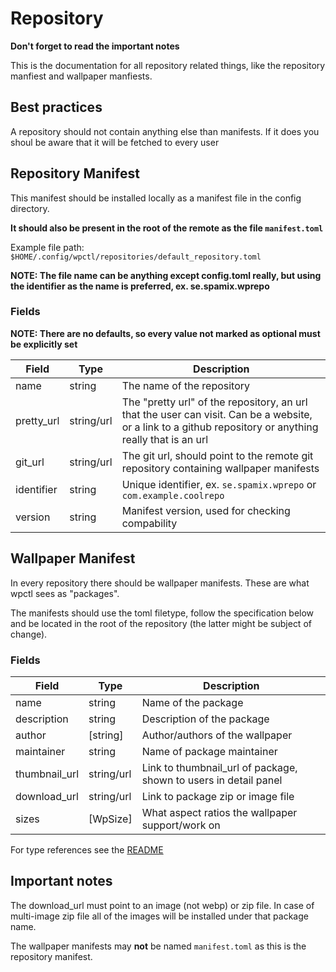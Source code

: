 # Repository

**Don't forget to read the important notes**

This is the documentation for all repository related things, like the repository manfiest and wallpaper manfiests.

## Best practices

A repository should not contain anything else than manifests. If it does you shoul be aware that it will be fetched to every user

## Repository Manifest

This manifest should be installed locally as a manifest file in the config directory.

**It should also be present in the root of the remote as the file `manifest.toml`**

Example file path: `$HOME/.config/wpctl/repositories/default_repository.toml`

**NOTE: The file name can be anything except config.toml really, but using the identifier as the name is preferred, ex. se.spamix.wprepo**

### Fields

**NOTE: There are no defaults, so every value not marked as optional must be explicitly set**

| Field      | Type       | Description                                                                                                                                              |
| ---------- | ---------- | -------------------------------------------------------------------------------------------------------------------------------------------------------- |
| name       | string     | The name of the repository                                                                                                                               |
| pretty_url | string/url | The "pretty url" of the repository, an url that the user can visit. Can be a website, or a link to a github repository or anything really that is an url |
| git_url    | string/url | The git url, should point to the remote git repository containing wallpaper manifests                                                                    |
| identifier | string     | Unique identifier, ex. `se.spamix.wprepo` or `com.example.coolrepo`                                                                                      |
| version    | string     | Manifest version, used for checking compability                                                                                                          |

## Wallpaper Manifest

In every repository there should be wallpaper manifests. These are what wpctl sees as "packages".

The manifests should use the toml filetype, follow the specification below and be located in the root of the repository (the latter might be subject of change).

### Fields

| Field         | Type       | Description                                                      |
| ------------- | ---------- | ---------------------------------------------------------------- |
| name          | string     | Name of the package                                              |
| description   | string     | Description of the package                                       |
| author        | [string]   | Author/authors of the wallpaper                                  |
| maintainer    | string     | Name of package maintainer                                       |
| thumbnail_url | string/url | Link to thumbnail_url of package, shown to users in detail panel |
| download_url  | string/url | Link to package zip or image file                                |
| sizes         | [WpSize]   | What aspect ratios the wallpaper support/work on                 |

For type references see the [README](./README.md)

## Important notes

The download_url must point to an image (not webp) or zip file. In case of multi-image zip file all of the images will be installed under that package name.

The wallpaper manifests may **not** be named `manifest.toml` as this is the repository manifest.
